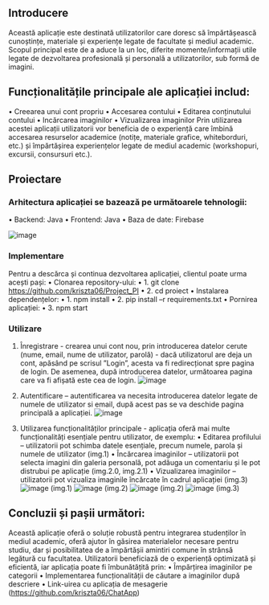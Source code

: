 ## Introducere

Această aplicație este destinată utilizatorilor care doresc să împărtășească cunoștințe,
materiale și experiențe legate de facultate și mediul academic. Scopul principal este de a
aduce la un loc, diferite momente/informații utile legate de dezvoltarea profesională și
personală a utilizatorilor, sub formă de imagini.

## Funcționalitățile principale ale aplicației includ:
• Creearea unui cont propriu
• Accesarea contului
• Editarea conținutului contului
• Incărcarea imaginilor
• Vizualizarea imaginilor
Prin utilizarea acestei aplicații utilizatorii vor beneficia de o experiență care îmbină
accesarea resurselor academice (notițe, materiale grafice, whiteborduri, etc.) și
împărtășirea experiențelor legate de mediul academic (workshopuri, excursii, consursuri
etc.).

## Proiectare
### Arhitectura aplicației se bazează pe următoarele tehnologii:
• Backend: Java
• Frontend: Java
• Baza de date: Firebase

![image](https://github.com/user-attachments/assets/893b15d1-899c-4217-85af-362f6a5a3e53)

### Implementare
Pentru a descărca și continua dezvoltarea aplicației, clientul poate urma acești pași:
• Clonarea repository-ului:
• 1. git clone https://github.com/kriszta06/Project_PI
• 2. cd proiect
• Instalarea dependențelor:
• 1. npm install
• 2. pip install –r requirements.txt
• Pornirea aplicației:
• 3. npm start

### Utilizare
1. Înregistrare - crearea unui cont nou, prin introducerea datelor cerute (nume, email,
nume de utilizator, parolă) - dacă utilizatorul are deja un cont, apăsând pe
scrisul ”Login”, acesta va fi redirecționat spre pagina de login. De asemenea, după
introducerea datelor, următoarea pagina care va fi afișată este cea de login.
![image](https://github.com/user-attachments/assets/4e153f5e-f9e0-46fb-a4cf-9532b3ed5756)

2. Autentificare – autentificarea va necesita introducerea datelor legate de numele de
utilizator si email, după acest pas se va deschide pagina principală a aplicației.
![image](https://github.com/user-attachments/assets/45a89e23-b311-4578-9fdd-9ff44b8deea1)

3. Utilizarea funcționalităților principale - aplicația oferă mai multe funcționalități
esențiale pentru utilizator, de exemplu:
• Editarea profilului – utilizatorii pot schimba datele esențiale, precum numele,
parola și numele de utilizator (img.1)
• Încărcarea imaginilor – utilizatorii pot selecta imagini din galeria personală, pot
adăuga un comentariu și le pot distrubui pe aplicație (img.2.0, img.2.1)
• Vizualizarea imaginilor – utilizatorii pot vizualiza imaginile încărcate în cadrul
aplicației (img.3)
![image](https://github.com/user-attachments/assets/99a36f33-daf9-491d-bffc-364afeb37096) (img.1)
![image](https://github.com/user-attachments/assets/6e5dce46-e287-4ce1-8735-312497b55870) (img.2)
![image](https://github.com/user-attachments/assets/c41139b0-7cb4-4086-a014-4d44288c7437) (img.2)
![image](https://github.com/user-attachments/assets/04c6d2f8-a914-4e5a-b0f6-bd818bba527d) (img.3)

## Concluzii și pașii următori:

Această aplicație oferă o soluție robustă pentru integrarea studenților în mediul academic,
oferă ajutor în găsirea materialelor necesare pentru studiu, dar și posibilitatea de a
împărtășii amintiri comune în strânsă legătură cu facultatea. Utilizatorii beneficiază de o
experiență optimizată și eficientă, iar aplicația poate fi îmbunătățită prin:
• Împărțirea imaginilor pe categorii
• Implementarea funcționalității de căutare a imaginilor după descriere
• Link-uirea cu aplicația de mesagerie (https://github.com/kriszta06/ChatApp)





